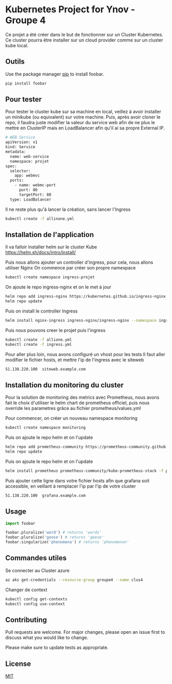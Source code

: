 # Kubernetes Project for Ynov - Groupe 4

Ce projet a été créer dans le but de fonctionner sur un Cluster Kubernetes. Ce cluster pourra être installer sur un cloud provider comme sur un cluster kube local.

## Outils

Use the package manager [pip](https://pip.pypa.io/en/stable/) to install foobar.

```bash
pip install foobar
```

## Pour tester

Pour tester le cluster kube sur sa machine en local, veillez à avoir installer un minikube (ou equivalent) sur votre machine.
Puis, après avoir cloner le repo, il faudra juste modifier la valeur du service web afin de ne plus le mettre en ClusterIP mais en LoadBalancer afin qu'il ai sa propre External IP.

```bash
# WEB Service
apiVersion: v1  
kind: Service
metadata:
  name: web-service
  namespace: projet
spec:
  selector:
    app: webmvc 
  ports:
    - name: webmc-port
      port: 80
      targetPort: 80
  type: LoadBalancer
```
Il ne reste plus qu'à lancer la création, sans lancer l'Ingress

```bash
kubectl create -f allinone.yml
```

## Installation de l'application

Il va falloir installer helm sur le cluster Kube
https://helm.sh/docs/intro/install/

Puis nous allons ajouter un controller d'ingress, pour cela, nous allons utiliser Nginx
On commence par créer son propre namespace

```bash
kubectl create namespace ingress-projet
```

On ajoute le repo ingress-nginx et on le met à jour 

```bash
helm repo add ingress-nginx https://kubernetes.github.io/ingress-nginx
helm repo update
```
Puis on install le controller Ingress 

```bash
helm install nginx-ingress ingress-nginx/ingress-nginx --namespace ingress-projet
```

Puis nous pouvons creer le projet puis l'ingress

```bash
kubectl create -f allione.yml
kubectl create -f ingress.yml
```

Pour aller plus loin, nous avons configuré un vhost pour les tests
Il faut aller modifier le fichier hosts, et mettre l'ip de l'ingress avec le siteweb

```bash
51.138.220.100	siteweb.example.com
```

## Installation du monitoring du cluster

Pour la solution de monitoring des metrics avec Prometheus, nous avons fait le choix d'utiliser le helm chart de prometheus officiel, puis nous override les parametres grâce au fichier prometheus/values.yml

Pour commencer, on créer un nouveau namespace monitoring

```bash
kubectl create namespace monitoring
```

Puis on ajoute le repo helm et on l'update

```bash
helm repo add prometheus-community https://prometheus-community.github.io/helm-charts
helm repo update
```

Puis on ajoute le repo helm et on l'update

```bash
helm install prometheus prometheus-community/kube-prometheus-stack -f prometheus/values.yml --namespace monitoring
```

Puis ajouter cette ligne dans votre fichier hosts afin que grafana soit accessible, en veillant à remplacer l'ip par l'ip de votre cluster

```bash
51.138.220.100	grafana.example.com
```

## Usage

```python
import foobar

foobar.pluralize('word') # returns 'words'
foobar.pluralize('goose') # returns 'geese'
foobar.singularize('phenomena') # returns 'phenomenon'
```

## Commandes utiles
Se connecter au Cluster azure

```bash
az aks get-credentials --resource-group groupe4 --name clus4
```

Changer de context

```bash
kubectl config get-contexts
kubectl config use-context
```
## Contributing
Pull requests are welcome. For major changes, please open an issue first to discuss what you would like to change.

Please make sure to update tests as appropriate.

## License
[MIT](https://choosealicense.com/licenses/mit/)
